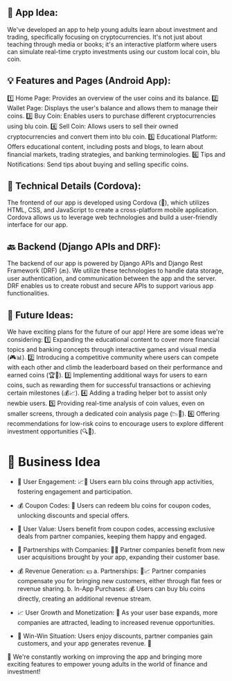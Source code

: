 ## 📱 App Idea:
We've developed an app to help young adults learn about investment and trading, specifically focusing on cryptocurrencies. It's not just about teaching through media or books; it's an interactive platform where users can simulate real-time crypto investments using our custom local coin, blu coin.

## 💡 Features and Pages (Android App):
1️⃣ Home Page: Provides an overview of the user coins and its balance.
2️⃣ Wallet Page: Displays the user's balance and allows them to manage their coins.
3️⃣ Buy Coin: Enables users to purchase different cryptocurrencies using blu coin.
4️⃣ Sell Coin: Allows users to sell their owned cryptocurrencies and convert them into blu coin.
5️⃣ Educational Platform: Offers educational content, including posts and blogs, to learn about financial markets, trading strategies, and banking terminologies.
6️⃣ Tips and Notifications: Send tips about buying and selling specific coins.

## 🔧 Technical Details (Cordova):
The frontend of our app is developed using Cordova (🔌), which utilizes HTML, CSS, and JavaScript to create a cross-platform mobile application. Cordova allows us to leverage web technologies and build a user-friendly interface for our app.

## 🔙 Backend (Django APIs and DRF):
The backend of our app is powered by Django APIs and Django Rest Framework (DRF) (🔙). We utilize these technologies to handle data storage, user authentication, and communication between the app and the server. DRF enables us to create robust and secure APIs to support various app functionalities.

## 🚀 Future Ideas:
We have exciting plans for the future of our app! Here are some ideas we're considering:
1️⃣ Expanding the educational content to cover more financial topics and banking concepts through interactive games and visual media (🎮📊).
2️⃣ Introducing a competitive community where users can compete with each other and climb the leaderboard based on their performance and earned coins (🏆🤝).
3️⃣ Implementing additional ways for users to earn coins, such as rewarding them for successful transactions or achieving certain milestones (💰📈).
4️⃣ Adding a trading helper bot to assist only newbie users.
5️⃣ Providing real-time analysis of coin values, even on smaller screens, through a dedicated coin analysis page (📉📱).
6️⃣ Offering recommendations for low-risk coins to encourage users to explore different investment opportunities (🔍💼).

# 🤝 Business Idea

- 💼 User Engagement: 📈💙 Users earn blu coins through app activities, fostering engagement and participation.

- 💰 Coupon Codes: 💸 Users can redeem blu coins for coupon codes, unlocking discounts and special offers.

- 👥 User Value: Users benefit from coupon codes, accessing exclusive deals from partner companies, keeping them happy and engaged.

- 🤝 Partnerships with Companies: 🏢🤝 Partner companies benefit from new user acquisitions brought by your app, expanding their customer base.

- 💰 Revenue Generation: 💵
a. Partnerships: 💼📈 Partner companies compensate you for bringing new customers, either through flat fees or revenue sharing.
b. In-App Purchases: 💰 Users can buy blu coins directly, creating an additional revenue stream.

- 📈 User Growth and Monetization: 🚀 As your user base expands, more companies are attracted, leading to increased revenue opportunities.

- 🎉 Win-Win Situation: Users enjoy discounts, partner companies gain customers, and your app generates revenue. 🙌

🌟 We're constantly working on improving the app and bringing more exciting features to empower young adults in the world of finance and investment!